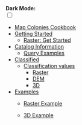 <!-- docs/_sidebar.md -->

<div class="dark-mode-wrapper">
  <b>Dark Mode:</b>
  <div class="onoffswitch" >
      <input type="checkbox" name="onoffswitch" class="onoffswitch-checkbox" id="myonoffswitch" tabindex="0" >
      <label class="onoffswitch-label" for="myonoffswitch">
          <span onclick="toggle()" class="onoffswitch-inner"></span>
          <span onclick="toggle()" class="onoffswitch-switch"></span>
      </label>
  </div>
</div>

- [Map Colonies Cookbook](/README.md)
- [Getting Started](/getting-started/README.md)
  * [Raster: Get Started](/getting-started/get_start_raster.md)
- [Catalog Information](/catalog-information/README.md)
  * [Query Examples](/catalog-information/query-examples.md)
- [Classified](/classified/README.md)
  * [Classification values](/classified/raster/classification_table.md)
    * [Raster](/classified/raster/classification_table.md)
    * [DEM](/classified/dem/classification_table.md)
    * [3D](/classified/3d/classification_table.md)
- [Examples]()
  * [Raster Example](.//assets/examples/raster/index.html)
  * [3D Example](.//assets/examples/3d/index.html)

    <!-- * [Installation Guide](/microcOSM/InstallationGuide/README.md)
    * [Aws](/microcOSM/InstallationGuide/aws/README.md)
    * [Minikube](/microcOSM/InstallationGuide/minikube/README.md) -->
<!-- * OSM CLI Tools
  * [osm2pgsql](/osm2pgsql/README.md)
  * [osmosis](/osmosis/README.md)
  * Synchronization
  * 1 way
    * Pipe based
      * [osmosis-pipe-sync](/osmosis-pipe-sync/README.md)
    * File based
      * [osmosis-file-sync](/osmosis-file-sync/README.md) -->
<!-- * [Openstreetmap-website](/openstreetmap-website/README.md)
  * [Resources](https://github.com/MapColonies/osm-depolyment-stack/tree/master/openstreetmap-website)
    * [Dockerfile]([/openstreetmap-website](https://github.com/MapColonies/osm-depolyment-stack/tree/master/openstreetmap-website)/Dockerfile)
    * [start.sh](https://github.com/MapColonies/osm-depolyment-stack/tree/master/openstreetmap-website/start.sh)
    * [storage.yml](https://github.com/MapColonies/osm-depolyment-stack/tree/master/openstreetmap-website/config/storage.yml)
* [Render Stack](/render-stack/README.md)
* About
  * [Link to github repo](https://github.com/MapColonies/microcOSM) --> 